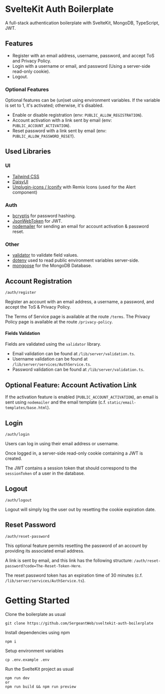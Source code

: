 # SvelteKit Auth Boilerplate

A full-stack authentication boilerplate with SvelteKit, MongoDB, TypeScript, JWT.

## Features
- Register with an email address, username, password, and accept ToS and Privacy Policy.
- Login with a username or email, and password (Using a server-side read-only cookie).
- Logout.

### Optional Features
Optional features can be (un)set using environment variables. If the variable is set to 1, it's activated; otherwise, it's disabled.
- Enable or disable registration (env: `PUBLIC_ALLOW_REGISTRATION`).
- Account activation with a link sent by email (env: `PUBLIC_ACCOUNT_ACTIVATION`).
- Reset password with a link sent by email (env: `PUBLIC_ALLOW_PASSWORD_RESET`).

## Used Libraries
### UI
- [Tailwind CSS](https://tailwindcss.com/)
- [DaisyUI](https://daisyui.com/)
- [Unplugin-icons / Iconify](https://github.com/antfu/unplugin-icons) with Remix Icons (used for the Alert component)
### Auth
- [bcryptjs](https://github.com/dcodeIO/bcrypt.js) for password hashing.
- [JsonWebToken](https://github.com/auth0/node-jsonwebtoken) for JWT.
- [nodemailer](https://github.com/nodemailer/nodemailer) for sending an email for account activation & password reset.
### Other
- [validator](https://github.com/validatorjs/validator.js) to validate field values.
- [dotenv](https://github.com/motdotla/dotenv) used to read public environment variables server-side.
- [mongoose](https://mongoosejs.com/) for the MongoDB Database.

## Account Registration
`/auth/register`

Register an account with an email address, a username, a password, and accept the ToS & Privacy Policy.

The Terms of Service page is available at the route `/terms`.
The Privacy Policy page is available at the route `/privacy-policy`.

#### Fields Validation
Fields are validated using the `validator` library.
- Email validation can be found at `/lib/server/validation.ts`.
- Username validation can be found at `/lib/server/services/AuthService.ts`.
- Password validation can be found at `/lib/server/validation.ts`.

## Optional Feature: Account Activation Link
If the activation feature is enabled (`PUBLIC_ACCOUNT_ACTIVATION`), an email is sent using `nodemailer` and the email template (c.f. `static/email-templates/base.html`).

## Login
`/auth/login`

Users can log in using their email address or username.

Once logged in, a server-side read-only cookie containing a JWT is created.

The JWT contains a session token that should correspond to the `sessionToken` of a user in the database.

## Logout
`/auth/logout`

Logout will simply log the user out by resetting the cookie expiration date.

## Reset Password
`/auth/reset-password`

This optional feature permits resetting the password of an account by providing its associated email address.

A link is sent by email, and this link has the following structure: `/auth/reset-password?code=The-Reset-Token-Here`.

The reset password token has an expiration time of 30 minutes (c.f. `/lib/server/services/AuthService.ts`).

# Getting Started
Clone the boilerplate as usual

```
git clone https://github.com/SergeantWeb/sveltekit-auth-boilerplate
```

Install dependencies using npm
```
npm i
```

Setup environment variables
```
cp .env.example .env
```

Run the SvelteKit project as usual
```
npm run dev
or
npm run build && npm run preview
```